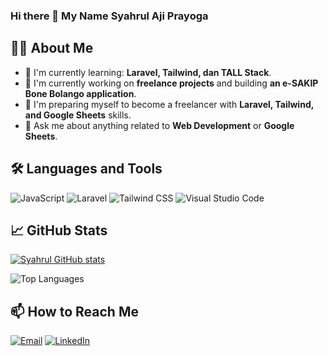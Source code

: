 ### Hi there 👋 My Name Syahrul Aji Prayoga

## 👨‍💻 About Me
- 🌱 I'm currently learning: **Laravel, Tailwind, dan TALL Stack**.
- 🚀 I'm currently working on **freelance projects** and building **an e-SAKIP Bone Bolango application**.
- 💼 I'm preparing myself to become a freelancer with **Laravel, Tailwind, and Google Sheets** skills.
- 💬 Ask me about anything related to **Web Development** or **Google Sheets**.

## 🛠️ Languages and Tools
![JavaScript](https://img.shields.io/badge/-JavaScript-F7DF1E?style=for-the-badge&logo=javascript&logoColor=black)
![Laravel](https://img.shields.io/badge/-Laravel-FF2D20?style=for-the-badge&logo=laravel&logoColor=white)
![Tailwind CSS](https://img.shields.io/badge/-TailwindCSS-38B2AC?style=for-the-badge&logo=tailwind-css&logoColor=white)
![Visual Studio Code](https://img.shields.io/badge/-VS%20Code-007ACC?style=for-the-badge&logo=visual-studio-code&logoColor=white)

## 📈 GitHub Stats
[![Syahrul GitHub stats](https://github-readme-stats.vercel.app/api?username=syahrulprayogaa&show_icons=true&theme=dark)](https://github.com/anuraghazra/github-readme-stats)

![Top Languages](https://github-readme-stats.vercel.app/api/top-langs/?username=syahrulprayogaa&layout=compact&theme=radical)

## 📫 How to Reach Me
[![Email](https://img.shields.io/badge/-Email-D14836?style=for-the-badge&logo=gmail&logoColor=white)](mailto:syahrulprayoga@gmail.com)
[![LinkedIn](https://img.shields.io/badge/-LinkedIn-0077B5?style=for-the-badge&logo=linkedin&logoColor=white)](https://linkedin.com/in/syahrulprayoga)
